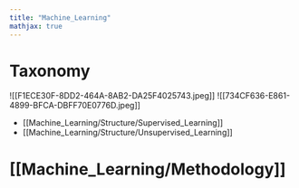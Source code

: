 ```yaml
---
title: "Machine_Learning"
mathjax: true
---
```


# Taxonomy 
![[F1ECE30F-8DD2-464A-8AB2-DA25F4025743.jpeg]]
![[734CF636-E861-4899-BFCA-DBFF70E0776D.jpeg]]
- [[Machine_Learning/Structure/Supervised_Learning]]
- [[Machine_Learning/Structure/Unsupervised_Learning]]


# [[Machine_Learning/Methodology]]